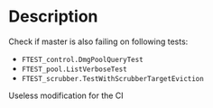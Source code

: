 # Description

Check if master is also failing on following tests:
* `FTEST_control.DmgPoolQueryTest`
* `FTEST_pool.ListVerboseTest`
* `FTEST_scrubber.TestWithScrubberTargetEviction`

Useless modification for the CI
